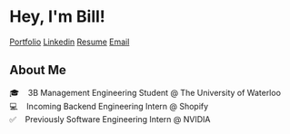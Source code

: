 # Hey, I'm Bill!

<a href="https://billsheng.com">Portfolio<a/>
<a href="https://linkedin.com/in/billxsheng">Linkedin<a/>
<a href="https://billsheng.com/static/media/resume.26494710.pdf">Resume<a/>
<a href="mailto:bxsheng@uwaterloo.ca">Email<a/>

  
## About Me
🎓&nbsp;&nbsp;&nbsp;&nbsp;3B Management Engineering Student @ The University of Waterloo
<br/>
💻&nbsp;&nbsp;&nbsp;&nbsp;Incoming Backend Engineering Intern @ Shopify
<br/>
✅&nbsp;&nbsp;&nbsp;&nbsp;Previously Software Engineering Intern @ NVIDIA
